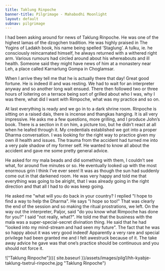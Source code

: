 ```yaml
---
title: Taklung Rinpoche
banner-title: Pilgrimage - Mahabodhi Moonlight
layout: default
subnav: pilgrimage
---
```



I had been asking around for news of Taklung Rinpoche. He was one of
the highest lamas of the dzogchen tradition. He was highly praised
in The Yogins of Ladakh book, his name being spelled ‘Staglung’. A
tulku, ie. he consciously reincarnated himself, he always returned
with a withered right arm. Various rumours had circled around about
his whereabouts and ill health. Someone said they might have news of him at a
monastery near Leh, a place called Karnarlung Gompa in Choglamsar. 

When I arrive they tell me that he is actually there that day! Great good
fortune. He is indeed ill and was resting. We had to wait for an interpreter
anyway and so another long wait ensued. There then followed two or three hours
of loitering on a terrace being sort of grilled about who I was, why I was
there, what did I want with Rimpoche, what was my practice and so on. 

At last everything is ready and we go in to a dark shrine room. Rinpoche is
sitting on a raised dais, there is incense and thangkas hanging. It is all very
impressive. He asks me a few questions, more grilling, and I produce John’s
book. There is a section in it on him, a picture too, but he didn’t react at
all when he leafed through it. My credentials established we got into a proper
Dharma conversation. I was looking for the right way to practice given my own
ill health and issues. The trauma from the accident had turned me into a very
pale shadow of my former self. He wanted to know all about the accident and
gave me some pretty general advice. 

He asked for my mala beads and did something with them, I couldn’t see what,
for around five minutes or so. He eventually looked up with the most enormous
grin I think I’ve ever seen! It was as though the sun had suddenly come out in
that darkened room. He was very happy and told me that everything was going to
be alright, that I was already going in the right direction and that all I had
to do was keep going. 

He asked me "what will you do back in your country? I replied "I hope to find a
way to help the Dharma". He says "I hope so too!" That was clearly the end of
the session and so making the ritual prostrations, we left. On the way out the
interpreter, Paljor, said "do you know what Rimpoche has done for you?" I said
"not really, what?". He told me that the business with the mala was a
super-special-secret divination thing. He said that he had "looked into my
mind-stream and had seen my future". The fact that he was so happy about it was
very good indeed! Apparently a very rare and special privilege had been granted
me and I felt awestruck because of it. The take away advice he gave was that
one’s practice should be continuous and you should not force it.


!["Taklung Rinpoche"]({{ site.baseurl }}/assets/images/pilg1/hh-kyabje-taklung-tsetrul-rinpoche.jpg "Taklung Rinpoche")
